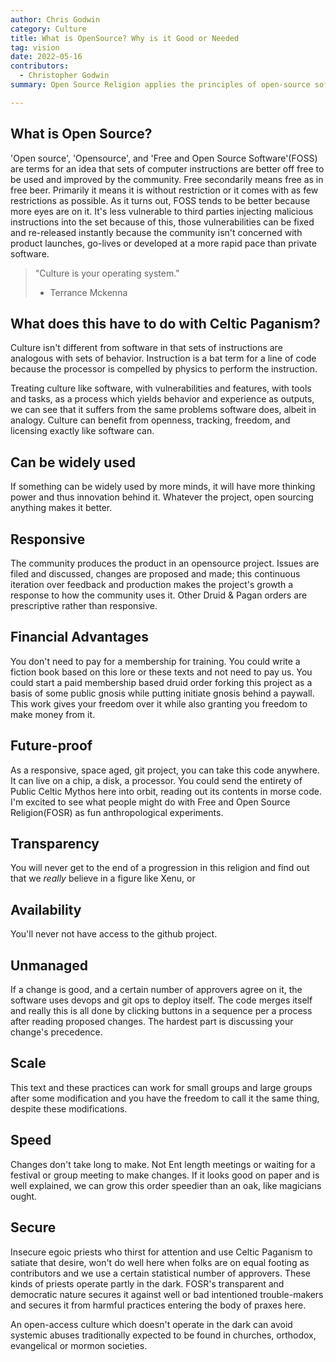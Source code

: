 ```yaml
---
author: Chris Godwin
category: Culture
title: What is OpenSource? Why is it Good or Needed
tag: vision
date: 2022-05-16
contributors:
  - Christopher Godwin
summary: Open Source Religion applies the principles of open-source software to religious practice, promoting a responsive, inclusive, and transparent approach to cultural traditions like Celtic Paganism. It creates a future-proof, scalable, and community-driven platform that offers financial advantages and ensures constant accessibility. This transformative concept enhances cultural evolution, fosters freedom, and encourages anthropological experimentation while safeguarding against potential abuses.

---
```

## What is Open Source?
'Open source', 'Opensource', and 'Free and Open Source Software'(FOSS) are terms
for an idea that sets of computer instructions are better off free to be used
and improved by the community. Free secondarily means free as in free beer.
Primarily it means it is without restriction or it comes with as few
restrictions as possible. As it turns out, FOSS tends to be better because more
eyes are on it. It's less vulnerable to third parties injecting malicious
instructions into the set because of this, those vulnerabilities can be fixed
and re-released instantly because the community isn't concerned with product
launches, go-lives or developed at a more rapid pace than private software.


> "Culture is your operating system."
> - Terrance Mckenna

## What does this have to do with Celtic Paganism?
Culture isn't different from software in that sets of instructions are analogous
with sets of behavior. Instruction is a bat term for a line of code because the
processor is compelled by physics to perform the instruction.

Treating culture like software, with vulnerabilities and features, with tools
and tasks, as a process which yields behavior and experience as outputs, we can
see that it suffers from the same problems software does, albeit in analogy.
Culture can benefit from openness, tracking, freedom, and licensing exactly like
software can.

## Can be widely used
If something can be widely used by more minds, it will have more thinking power
and thus innovation behind it. Whatever the project, open sourcing anything
makes it better.

## Responsive
The community produces the product in an opensource project. Issues are filed
and discussed, changes are proposed and made; this continuous iteration over
feedback and production makes the project's growth a response to how the
community uses it. Other Druid & Pagan orders are prescriptive rather than
responsive.

## Financial Advantages
You don't need to pay for a membership for training. You could write a fiction
book based on this lore or these texts and not need to pay us. You could start a
paid membership based druid order forking this project as a basis of some public
gnosis while putting initiate gnosis behind a paywall. This work gives your
freedom over it while also granting you freedom to make money from it.

## Future-proof
As a responsive, space aged, git project, you can take this code anywhere. It
can live on a chip, a disk, a processor. You could send the entirety of Public
Celtic Mythos here into orbit, reading out its contents in morse code. I'm
excited to see what people might do with Free and Open Source Religion(FOSR) as
fun anthropological experiments.

## Transparency
You will never get to the end of a progression in this religion and find out
that we _really_ believe in a figure like Xenu, or 

## Availability
You'll never not have access to the github project.

## Unmanaged
If a change is good, and a certain number of approvers agree on it, the software
uses devops and git ops to deploy itself. The code merges itself and really this
is all done by clicking buttons in a sequence per a process after reading
proposed changes. The hardest part is discussing your change's precedence.

## Scale
This text and these practices can work for small groups and large groups after
some modification and you have the freedom to call it the same thing, despite
these modifications.

## Speed
Changes don't take long to make. Not Ent length meetings or waiting for a
festival or group meeting to make changes. If it looks good on paper and is well
explained, we can grow this order speedier than an oak, like magicians ought.

## Secure
Insecure egoic priests who thirst for attention and use Celtic Paganism to
satiate that desire, won't do well here when folks are on equal footing as
contributors and we use a certain statistical number of approvers. These kinds
of priests operate partly in the dark. FOSR's transparent and democratic nature
secures it against well or bad intentioned trouble-makers and secures it from
harmful practices entering the body of praxes here.

An open-access culture which doesn't operate in the dark can avoid systemic
abuses traditionally expected to be found in churches, orthodox, evangelical or
mormon societies. 